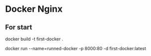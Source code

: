 # Docker Nginx
## For start

docker build -t first-docker .

docker run --name=runned-docker -p 8000:80 -d first-docker:latest

